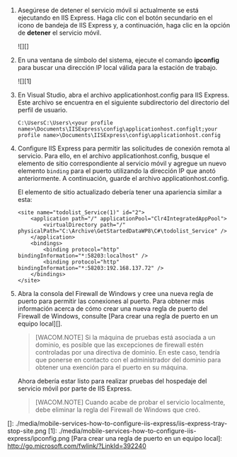 1.  Asegúrese de detener el servicio móvil si actualmente se está ejecutando en IIS Express. Haga clic con el botón secundario en el icono de bandeja de IIS Express y, a continuación, haga clic en la opción de **detener** el servicio móvil.

    ![][]

2.  En una ventana de símbolo del sistema, ejecute el comando **ipconfig** para buscar una dirección IP local válida para la estación de trabajo.

    ![][1]

3.  En Visual Studio, abra el archivo applicationhost.config para IIS Express. Este archivo se encuentra en el siguiente subdirectorio del directorio del perfil de usuario.

        C:\UsersC:\Users\<your profile name>\Documents\IISExpress\config\applicationhost.configlt;your profile name>\Documents\IISExpress\config\applicationhost.config

4.  Configure IIS Express para permitir las solicitudes de conexión remota al servicio. Para ello, en el archivo applicationhost.config, busque el elemento de sitio correspondiente al servicio móvil y agregue un nuevo elemento `binding` para el puerto utilizando la dirección IP que anotó anteriormente. A continuación, guarde el archivo applicationhost.config.

    El elemento de sitio actualizado debería tener una apariencia similar a esta:

        <site name="todolist_Service(1)" id="2">
            <application path="/" applicationPool="Clr4IntegratedAppPool">
                <virtualDirectory path="/" physicalPath="C:\Archive\GetStartedDataWP8\C#\todolist_Service" />
            </application>
            <bindings>
                <binding protocol="http" bindingInformation="*:58203:localhost" />
                <binding protocol="http" bindingInformation="*:58203:192.168.137.72" />
            </bindings>
        </site>

5.  Abra la consola del Firewall de Windows y cree una nueva regla de puerto para permitir las conexiones al puerto. Para obtener más información acerca de cómo crear una nueva regla de puerto del Firewall de Windows, consulte [Para crear una regla de puerto en un equipo local][].

    > [WACOM.NOTE] Si la máquina de pruebas está asociada a un dominio, es posible que las excepciones de firewall estén controladas por una directiva de dominio. En este caso, tendría que ponerse en contacto con el administrador del dominio para obtener una exención para el puerto en su máquina.

    Ahora debería estar listo para realizar pruebas del hospedaje del servicio móvil por parte de IIS Express.

    > [WACOM.NOTE] Cuando acabe de probar el servicio localmente, debe eliminar la regla del Firewall de Windows que creó.

<!-- URLs. -->

  []: ./media/mobile-services-how-to-configure-iis-express/iis-express-tray-stop-site.png
  [1]: ./media/mobile-services-how-to-configure-iis-express/ipconfig.png
  [Para crear una regla de puerto en un equipo local]: http://go.microsoft.com/fwlink/?LinkId=392240
